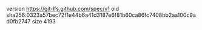version https://git-lfs.github.com/spec/v1
oid sha256:0323a57bec72f1e44b6a41d3187e6f81b60ca86fc7408bb2aa100c9ad0fb2747
size 4193
